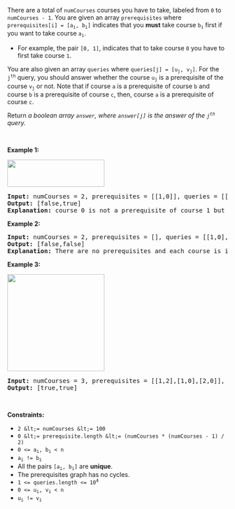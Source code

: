There are a total of `` numCourses `` courses you have to take, labeled from `` 0 `` to `` numCourses - 1 ``. You are given an array `` prerequisites `` where <code>prerequisites[i] = [a<sub>i</sub>, b<sub>i</sub>]</code> indicates that you __must__ take course <code>b<sub>i</sub></code> first if you want to take course <code>a<sub>i</sub></code>.

*   For example, the pair `` [0, 1] ``, indicates that to take course `` 0 `` you have to first take course `` 1 ``.

You are also given an array `` queries `` where <code>queries[j] = [u<sub>j</sub>, v<sub>j</sub>]</code>. For the <code>j<sup>th</sup></code> query, you should answer whether the course <code>u<sub>j</sub></code> is a prerequisite of the course <code>v<sub>j</sub></code> or not. Note that if course `` a `` is a prerequisite of course `` b `` and course `` b `` is a prerequisite of course `` c ``, then, course `` a `` is a prerequisite of course `` c ``.

Return _a boolean array _`` answer ``_, where _`` answer[j] ``_ is the answer of the _<code>j<sup>th</sup></code>_ query._

&nbsp;

__Example 1:__

<img alt="" src="https://assets.leetcode.com/uploads/2021/05/01/courses4-1-graph.jpg" style="width: 222px; height: 62px;"/>

<pre>
<strong>Input:</strong> numCourses = 2, prerequisites = [[1,0]], queries = [[0,1],[1,0]]
<strong>Output:</strong> [false,true]
<strong>Explanation:</strong> course 0 is not a prerequisite of course 1 but the opposite is true.
</pre>

__Example 2:__

<pre>
<strong>Input:</strong> numCourses = 2, prerequisites = [], queries = [[1,0],[0,1]]
<strong>Output:</strong> [false,false]
<strong>Explanation:</strong> There are no prerequisites and each course is independent.
</pre>

__Example 3:__

<img alt="" src="https://assets.leetcode.com/uploads/2021/05/01/courses4-3-graph.jpg" style="width: 222px; height: 222px;"/>

<pre>
<strong>Input:</strong> numCourses = 3, prerequisites = [[1,2],[1,0],[2,0]], queries = [[1,0],[1,2]]
<strong>Output:</strong> [true,true]
</pre>

&nbsp;

__Constraints:__

*   `` 2 &lt;= numCourses &lt;= 100 ``
*   `` 0 &lt;= prerequisite.length &lt;= (numCourses * (numCourses - 1) / 2) ``
*   <code>0 &lt;= a<sub>i</sub>, b<sub>i</sub> &lt; n</code>
*   <code>a<sub>i</sub> != b<sub>i</sub></code>
*   All the pairs <code>[a<sub>i</sub>, b<sub>i</sub>]</code> are __unique__.
*   The prerequisites graph has no cycles.
*   <code>1 &lt;= queries.length &lt;= 10<sup>4</sup></code>
*   <code>0 &lt;= u<sub>i</sub>, v<sub>i</sub> &lt; n</code>
*   <code>u<sub>i</sub> != v<sub>i</sub></code>